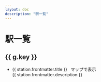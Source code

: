 ```yaml
---
layout: doc
description: "駅一覧"
---
```


<script setup lang="ts">
import { data as stationData } from '../.vitepress/station.data'
import { withBase } from 'vitepress'
import { computed } from 'vue'

function safeUrl(url: string) {
  const normalized = url.startsWith('/') ? url : '/' + url
  return withBase(normalized)
}

function urlSlug(url: string) {
  const path = url.split('?')[0].split('#')[0]
  const last = path.replace(/\/$/, '').split('/').pop() || ''
  return last.replace(/\.html$/, '')
}

const groups = computed(() => {
  const out: Array<{ key: string; items: any[] }> = []
  let currentKey = ''
  let bucket: { key: string; items: any[] } | null = null
  for (const s of stationData as any[]) {
    const k = (s as any).groupKey || 'その他'
    if (!bucket || k !== currentKey) {
      currentKey = k
      bucket = { key: k, items: [] }
      out.push(bucket)
    }
    bucket.items.push(s)
  }
  return out
})
</script>

# 駅一覧
<section v-for="g in groups" :key="g.key">
  <h2> {{ g.key }} </h2>
  <ul>
    <li v-for="station in g.items" :key="station.url">
      <a :href="safeUrl(station.url)">{{ station.frontmatter.title }}</a>
      <a style="margin-left: 8px;" :href="safeUrl(`/map/auto?station=${urlSlug(station.url)}`)">マップで表示</a>
      <span v-if="station.frontmatter.description"><br>{{ station.frontmatter.description }}</span>
    </li>
  </ul>
</section>
